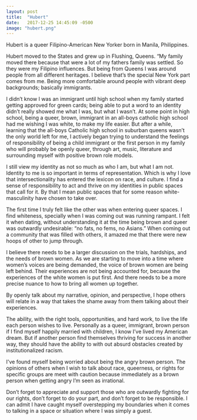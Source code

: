 ```yaml
---
layout: post
title:  "Hubert"
date:   2017-12-25 14:45:09 -0500
image: "hubert.png"
---
```


Hubert is a queer Filipino-American New Yorker born in Manila, Philippines.

Hubert moved to the States and grew up in Flushing, Queens. “My family moved there because that were a lot of my fathers family was settled. So they were my Filipino influences. But being from Queens I was around people from all different heritages. I believe that’s the special New York part comes from me. Being more comfortable around people with vibrant deep backgrounds; basically immigrants.

I didn’t know I was an immigrant until high school when my family started getting approved for green cards; being able to put a word to an identity didn’t really showed me what I was, but what I wasn’t. At some point in high school, being a queer, brown, immigrant in an all-boys catholic high school had me wishing I was white, to make my life easier. But after a while, learning that the all-boys Catholic high school in suburban queens wasn’t the only world left for me, I actively began trying to understand the feelings of responsibility of being a child immigrant or the first person in my family who will probably be openly queer, through art, music, literature and surrounding myself with positive brown role models.

I still view my identity as not so much as who I am, but what I am not. Identity to me is so important in terms of representation. Which is why I love that intersectionality has entered the lexicon on race, and culture. I find a sense of responsibility to act and thrive on my identities in public spaces that call for it. By that I mean public spaces that for some reason white-masculinity have chosen to take over.

The first time I truly felt like the other was when entering queer spaces. I find whiteness, specially when I was coming out was running rampant. I felt it when dating, without understanding it at the time being brown and queer was outwardly undesirable: “no fats, no fems, no Asians.” When coming out a community that was filled with others, it amazed me that there were new hoops of other to jump through.  

I believe there needs to be a larger discussion on the trials, hardships, and the needs of brown women. As we are starting to move into a time where women’s voices are being demanded, the voice of brown women are being left behind. Their experiences are not being accounted for, because the experiences of the white women is put first. And there needs to be a more precise nuance to how to bring all women up together.

By openly talk about my narrative, opinion, and perspective, I hope others will relate in a way that takes the shame away from them talking about their experiences.

The ability, with the right tools, opportunities, and hard work, to live the life each person wishes to live. Personally as a queer, immigrant, brown person if I find myself happily married with children, I know I’ve lived my American dream. But if another person find themselves thriving for success in another way, they should have the ability to with out absurd obstacles created by institutionalized racism.

I've found myself being worried about being the angry brown person. The opinions of others when I wish to talk about race, queerness, or rights for specific groups are meet with caution because immediately as a brown person when getting angry I’m seen as irrational.

Don’t forget to appreciate and support those who are outwardly fighting for our rights, don’t forget to do your part, and don’t forget to be responsible. I can admit I have caught myself overstepping my boundaries when it comes to talking in a space or situation where I was simply a guest.
